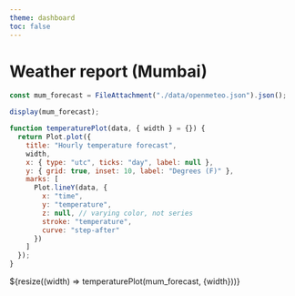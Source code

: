 ```yaml
---
theme: dashboard
toc: false
---
```


# Weather report (Mumbai)

```js
const mum_forecast = FileAttachment("./data/openmeteo.json").json();
```

```js
display(mum_forecast);
```

```js
function temperaturePlot(data, { width } = {}) {
  return Plot.plot({
    title: "Hourly temperature forecast",
    width,
    x: { type: "utc", ticks: "day", label: null },
    y: { grid: true, inset: 10, label: "Degrees (F)" },
    marks: [
      Plot.lineY(data, {
        x: "time",
        y: "temperature",
        z: null, // varying color, not series
        stroke: "temperature",
        curve: "step-after"
      })
    ]
  });
}
```

<div class="grid grid-cols-1">
  <div class="card">${resize((width) => temperaturePlot(mum_forecast, {width}))}</div>
</div>
